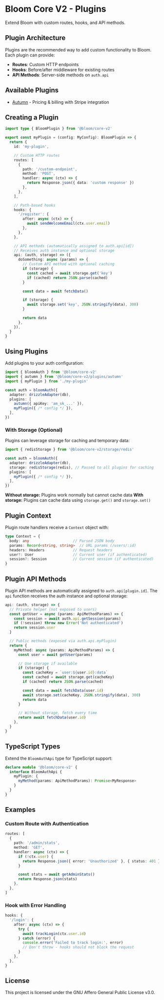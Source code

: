 # Bloom Core V2 - Plugins

Extend Bloom with custom routes, hooks, and API methods.

## Plugin Architecture

Plugins are the recommended way to add custom functionality to Bloom. Each plugin can provide:

- **Routes**: Custom HTTP endpoints
- **Hooks**: Before/after middleware for existing routes
- **API Methods**: Server-side methods on `auth.api`

## Available Plugins

- [Autumn](./autumn/README.md) - Pricing & billing with Stripe integration

## Creating a Plugin

```typescript
import type { BloomPlugin } from '@bloom/core-v2'

export const myPlugin = (config: MyConfig): BloomPlugin => {
  return {
    id: 'my-plugin',

    // Custom HTTP routes
    routes: [
      {
        path: '/custom-endpoint',
        method: 'POST',
        handler: async (ctx) => {
          return Response.json({ data: 'custom response' })
        },
      },
    ],

    // Path-based hooks
    hooks: {
      '/register': {
        after: async (ctx) => {
          await sendWelcomeEmail(ctx.user.email)
        },
      },
    },

    // API methods (automatically assigned to auth.api[id])
    // Receives auth instance and optional storage
    api: (auth, storage) => ({
      doSomething: async (params) => {
        // Custom API method with optional caching
        if (storage) {
          const cached = await storage.get('key')
          if (cached) return JSON.parse(cached)
        }

        const data = await fetchData()

        if (storage) {
          await storage.set('key', JSON.stringify(data), 300)
        }

        return data
      },
    }),
  }
}
```

## Using Plugins

Add plugins to your auth configuration:

```typescript
import { bloomAuth } from '@bloom/core-v2'
import { autumn } from '@bloom/core-v2/plugins/autumn'
import { myPlugin } from './my-plugin'

const auth = bloomAuth({
  adapter: drizzleAdapter(db),
  plugins: [
    autumn({ apiKey: 'am_sk_...' }),
    myPlugin({ /* config */ }),
  ],
})
```

### With Storage (Optional)

Plugins can leverage storage for caching and temporary data:

```typescript
import { redisStorage } from '@bloom/core-v2/storage/redis'

const auth = bloomAuth({
  adapter: drizzleAdapter(db),
  storage: redisStorage(redis), // Passed to all plugins for caching
  plugins: [
    myPlugin({ /* config */ }),
  ],
})
```

**Without storage:** Plugins work normally but cannot cache data
**With storage:** Plugins can cache data using `storage.get()` and `storage.set()`

## Plugin Context

Plugin route handlers receive a `Context` object with:

```typescript
type Context = {
  body: any                    // Parsed JSON body
  params: Record<string, string>  // URL params (/users/:id)
  headers: Headers             // Request headers
  user?: User                  // Current user (if authenticated)
  session?: Session            // Current session (if authenticated)
}
```

## Plugin API Methods

Plugin API methods are automatically assigned to `auth.api[plugin.id]`. The `api` function receives the auth instance and optional storage:

```typescript
api: (auth, storage) => {
  // Private helper (not exposed to users)
  const getUser = async (params: ApiMethodParams) => {
    const session = await auth.api.getSession(params)
    if (!session) throw new Error('Not authenticated')
    return session.user
  }

  // Public methods (exposed via auth.api.myPlugin)
  return {
    myMethod: async (params: ApiMethodParams) => {
      const user = await getUser(params)

      // Use storage if available
      if (storage) {
        const cacheKey = `user:${user.id}:data`
        const cached = await storage.get(cacheKey)
        if (cached) return JSON.parse(cached)

        const data = await fetchData(user.id)
        await storage.set(cacheKey, JSON.stringify(data), 300)
        return data
      }

      // Without storage, fetch every time
      return await fetchData(user.id)
    },
  }
}
```

## TypeScript Types

Extend the `BloomAuthApi` type for TypeScript support:

```typescript
declare module '@bloom/core-v2' {
  interface BloomAuthApi {
    myPlugin: {
      myMethod(params: ApiMethodParams): Promise<MyResponse>
    }
  }
}
```

## Examples

### Custom Route with Authentication

```typescript
routes: [
  {
    path: '/admin/stats',
    method: 'GET',
    handler: async (ctx) => {
      if (!ctx.user) {
        return Response.json({ error: 'Unauthorized' }, { status: 401 })
      }

      const stats = await getAdminStats()
      return Response.json(stats)
    },
  },
]
```

### Hook with Error Handling

```typescript
hooks: {
  '/login': {
    after: async (ctx) => {
      try {
        await trackLogin(ctx.user.id)
      } catch (error) {
        console.error('Failed to track login:', error)
        // Don't throw - hooks should not block the request
      }
    },
  },
}
```

## License

This project is licensed under the GNU Affero General Public License v3.0.
